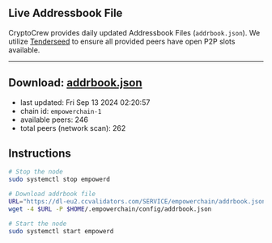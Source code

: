 ## Live Addressbook File

CryptoCrew provides daily updated Addressbook Files (`addrbook.json`). We utilize [Tenderseed](https://github.com/binaryholdings/tenderseed) to ensure all provided peers have open P2P slots available.

---
**Download: [addrbook.json](https://dl-eu2.ccvalidators.com/SERVICE/empowerchain/addrbook.json)**
---

- last updated: Fri Sep 13 2024 02:20:57
- chain id: `empowerchain-1`
- available peers: 246
- total peers (network scan): 262

## Instructions
```sh
# Stop the node
sudo systemctl stop empowerd

# Download addrbook file
URL="https://dl-eu2.ccvalidators.com/SERVICE/empowerchain/addrbook.json"
wget -4 $URL -P $HOME/.empowerchain/config/addrbook.json

# Start the node
sudo systemctl start empowerd
```
